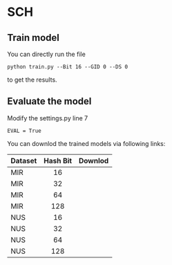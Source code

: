 # SCH

## Train model

You can directly run the file 
```
python train.py --Bit 16 --GID 0 --DS 0
```
to get the results.

## Evaluate the model

Modify the settings.py line 7
```
EVAL = True
```

You can downlod the trained models via following links:

| Dataset | Hash Bit | Downlod |
| :-- | :--: | :-- |
| MIR | 16 | |
| MIR | 32 | |
| MIR | 64 | |
| MIR | 128 | |
| NUS | 16 | |
| NUS | 32 | |
| NUS | 64 | |
| NUS | 128 | |
